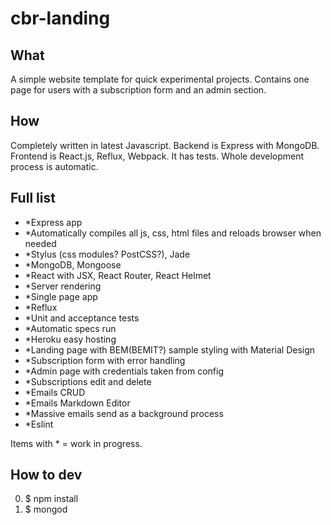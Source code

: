 # cbr-landing

## What
A simple website template for quick experimental projects. Contains one page for users with a subscription form and an admin section.

## How
Completely written in latest Javascript. Backend is Express with MongoDB. Frontend is React.js, Reflux, Webpack. It has tests. Whole development process is automatic.

## Full list
- *Express app
- *Automatically compiles all js, css, html files and reloads browser when needed
- *Stylus (css modules? PostCSS?), Jade
- *MongoDB, Mongoose
- *React with JSX, React Router, React Helmet
- *Server rendering
- *Single page app
- *Reflux
- *Unit and acceptance tests
- *Automatic specs run
- *Heroku easy hosting
- *Landing page with BEM(BEMIT?) sample styling with Material Design
- *Subscription form with error handling
- *Admin page with credentials taken from config
- *Subscriptions edit and delete
- *Emails CRUD
- *Emails Markdown Editor
- *Massive emails send as a background process
- *Eslint

Items with * = work in progress.
 
## How to dev
0. $ npm install
1. $ mongod


